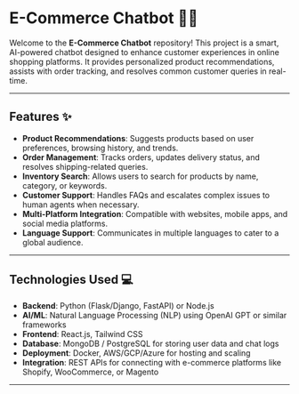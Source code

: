 # E-Commerce Chatbot 🤖🛒

Welcome to the **E-Commerce Chatbot** repository! This project is a smart, AI-powered chatbot designed to enhance customer experiences in online shopping platforms. It provides personalized product recommendations, assists with order tracking, and resolves common customer queries in real-time.

---

## Features ✨

- **Product Recommendations**: Suggests products based on user preferences, browsing history, and trends.
- **Order Management**: Tracks orders, updates delivery status, and resolves shipping-related queries.
- **Inventory Search**: Allows users to search for products by name, category, or keywords.
- **Customer Support**: Handles FAQs and escalates complex issues to human agents when necessary.
- **Multi-Platform Integration**: Compatible with websites, mobile apps, and social media platforms.
- **Language Support**: Communicates in multiple languages to cater to a global audience.

---

## Technologies Used 💻

- **Backend**: Python (Flask/Django, FastAPI) or Node.js
- **AI/ML**: Natural Language Processing (NLP) using OpenAI GPT or similar frameworks
- **Frontend**: React.js, Tailwind CSS
- **Database**: MongoDB / PostgreSQL for storing user data and chat logs
- **Deployment**: Docker, AWS/GCP/Azure for hosting and scaling
- **Integration**: REST APIs for connecting with e-commerce platforms like Shopify, WooCommerce, or Magento

---

